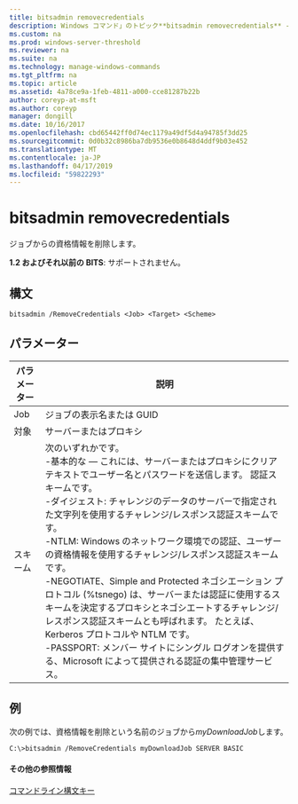 ```yaml
---
title: bitsadmin removecredentials
description: Windows コマンド」のトピック**bitsadmin removecredentials** -ジョブからの資格情報を削除します。
ms.custom: na
ms.prod: windows-server-threshold
ms.reviewer: na
ms.suite: na
ms.technology: manage-windows-commands
ms.tgt_pltfrm: na
ms.topic: article
ms.assetid: 4a78ce9a-1feb-4811-a000-cce81287b22b
author: coreyp-at-msft
ms.author: coreyp
manager: dongill
ms.date: 10/16/2017
ms.openlocfilehash: cbd65442ff0d74ec1179a49df5d4a94785f3dd25
ms.sourcegitcommit: 0d0b32c8986ba7db9536e0b8648d4ddf9b03e452
ms.translationtype: MT
ms.contentlocale: ja-JP
ms.lasthandoff: 04/17/2019
ms.locfileid: "59822293"
---
```

# <a name="bitsadmin-removecredentials"></a>bitsadmin removecredentials

ジョブからの資格情報を削除します。

**1.2 およびそれ以前の BITS**: サポートされません。

## <a name="syntax"></a>構文

```
bitsadmin /RemoveCredentials <Job> <Target> <Scheme>
```

## <a name="parameters"></a>パラメーター

|パラメーター|説明|
|---------|-----------|
|Job|ジョブの表示名または GUID|
|対象|サーバーまたはプロキシ|
|スキーム|次のいずれかです。</br>-基本的な — これには、サーバーまたはプロキシにクリア テキストでユーザー名とパスワードを送信します。 認証スキームです。</br>-ダイジェスト: チャレンジのデータのサーバーで指定された文字列を使用するチャレンジ/レスポンス認証スキームです。</br>-NTLM: Windows のネットワーク環境での認証、ユーザーの資格情報を使用するチャレンジ/レスポンス認証スキームです。</br>-NEGOTIATE、Simple and Protected ネゴシエーション プロトコル (%tsnego) は、サーバーまたは認証に使用するスキームを決定するプロキシとネゴシエートするチャレンジ/レスポンス認証スキームとも呼ばれます。 たとえば、Kerberos プロトコルや NTLM です。</br>-PASSPORT: メンバー サイトにシングル ログオンを提供する、Microsoft によって提供される認証の集中管理サービス。|

## <a name="BKMK_examples"></a>例

次の例では、資格情報を削除という名前のジョブから*myDownloadJob*します。
```
C:\>bitsadmin /RemoveCredentials myDownloadJob SERVER BASIC
```

#### <a name="additional-references"></a>その他の参照情報

[コマンドライン構文キー](command-line-syntax-key.md)